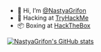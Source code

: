 - 👋 Hi, I’m <a href=https://github.com/NastyaGrifon>@NastyaGrifon</a>
- 🌱 Hacking at <a href=https://tryhackme.com/p/nastyagrifon>TryHackMe</a>
- 📦 Boxing at <a href=https://app.hackthebox.com/profile/180073>HackTheBox</a>

<!---
NastyaGrifon/NastyaGrifon is a ✨ special ✨ repository because its `README.md` (this file) appears on your GitHub profile.
You can click the Preview link to take a look at your changes.
--->

[![NastyaGrifon's GitHub stats](https://github-readme-stats-git-masterrstaa-rickstaa.vercel.app/api?username=NastyaGrifon&count_private=true&show_icons=true&theme=dracula)](https://github.com/anuraghazra/github-readme-stats)

